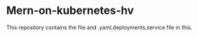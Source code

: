 # Mern-on-kubernetes-hv
This repository contains the file and .yaml,deployments,service file in this.
